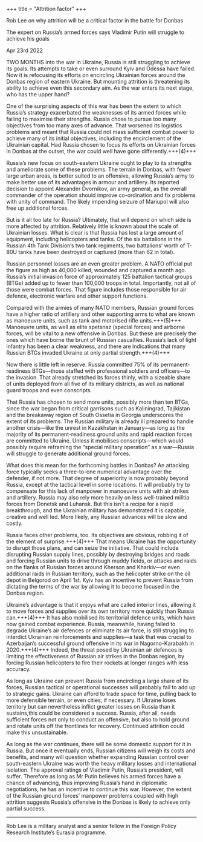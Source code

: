 +++
title = "Attrition factor"
+++

Rob Lee on why attrition will be a critical factor in the battle for Donbas  

The expert on Russia’s armed forces says Vladimir Putin will struggle to achieve his goals

Apr 23rd 2022

TWO MONTHS into the war in Ukraine, Russia is still struggling to achieve its goals. Its attempts to take or even surround Kyiv and Odessa have failed. Now it is refocusing its efforts on encircling Ukrainian forces around the Donbas region of eastern Ukraine. But mounting attrition is threatening its ability to achieve even this secondary aim. As the war enters its next stage, who has the upper hand?

One of the surprising aspects of this war has been the extent to which Russia’s strategy exacerbated the weaknesses of its armed forces while failing to maximise their strengths. Russia chose to pursue too many objectives from too many axes of advance. That worsened its logistics problems and meant that Russia could not mass sufficient combat power to achieve many of its initial objectives, including the encirclement of the Ukrainian capital. Had Russia chosen to focus its efforts on Ukrainian forces in Donbas at the outset, the war could well have gone differently.+++(4)+++

Russia’s new focus on south-eastern Ukraine ought to play to its strengths and ameliorate some of these problems. The terrain in Donbas, with fewer large urban areas, is better suited to an offensive, allowing Russia’s army to make better use of its advantages in armour and artillery. Its reported decision to appoint Alexander Dvornikov, an army general, as the overall commander of the operation should improve co-ordination and fix problems with unity of command. The likely impending seizure of Mariupol will also free up additional forces.

But is it all too late for Russia? Ultimately, that will depend on which side is more affected by attrition. Relatively little is known about the scale of Ukrainian losses. What is clear is that Russia has lost a large amount of equipment, including helicopters and tanks. Of the six battalions in the Russian 4th Tank Division’s two tank regiments, two battalions’ worth of T-80U tanks have been destroyed or captured (more than 62 in total).

Russian personnel losses are an even greater problem. A NATO official put the figure as high as 40,000 killed, wounded and captured a month ago. Russia’s initial invasion force of approximately 125 battalion tactical groups (BTGs) added up to fewer than 100,000 troops in total. Importantly, not all of those were combat forces. That figure includes those responsible for air defence, electronic warfare and other support functions.

Compared with the armies of many NATO members, Russian ground forces have a higher ratio of artillery and other supporting arms to what are known as manoeuvre units, such as tank and motorised rifle units.+++(5)+++ Manoeuvre units, as well as elite spetsnaz (special forces) and airborne forces, will be vital to a new offensive in Donbas. But these are precisely the ones which have borne the brunt of Russian casualties. Russia’s lack of light infantry has been a clear weakness, and there are indications that many Russian BTGs invaded Ukraine at only partial strength.+++(4)+++

Now there is little left in reserve. Russia committed 75% of its permanent-readiness BTGs—those staffed with professional soldiers and officers—to the invasion. That already stretched its forces thinly, with a sizeable share of units deployed from all five of its military districts, as well as national guard troops and even conscripts.

That Russia has chosen to send more units, possibly more than ten BTGs, since the war began from critical garrisons such as Kaliningrad, Tajikistan and the breakaway region of South Ossetia in Georgia underscores the extent of its problems. The Russian military is already ill prepared to handle another crisis—like the unrest in Kazakhstan in January—as long as the majority of its permanent-readiness ground units and rapid reaction forces are committed to Ukraine. Unless it mobilises conscripts—which would possibly require reframing the “special military operation” as a war—Russia will struggle to generate additional ground forces.

What does this mean for the forthcoming battles in Donbas? An attacking force typically seeks a three-to-one numerical advantage over the defender, if not more. That degree of superiority is now probably beyond Russia, except at the tactical level in some locations. It will probably try to compensate for this lack of manpower in manoeuvre units with air strikes and artillery. Russia may also rely more heavily on less well-trained militia forces from Donetsk and Luhansk. But this isn’t a recipe for a rapid breakthrough, and the Ukrainian military has demonstrated it is capable, creative and well led. More likely, any Russian advances will be slow and costly.

Russia faces other problems, too. Its objectives are obvious, robbing it of the element of surprise.+++(4)+++ That means Ukraine has the opportunity to disrupt those plans, and can seize the initiative. That could include disrupting Russian supply lines, possibly by destroying bridges and roads and forcing Russian units to drive through muddy fields, or attacks and raids on the flanks of Russian forces around Kherson and Kharkiv—or even additional raids in Russian territory, such as the helicopter strike on the oil depot in Belgorod on April 1st. Kyiv has an incentive to prevent Russia from dictating the terms of the war by allowing it to become focused in the Donbas region.

Ukraine’s advantage is that it enjoys what are called interior lines, allowing it to move forces and supplies over its own territory more quickly than Russia can.+++(4)+++ It has also mobilised its territorial defence units, which have now gained combat experience. Russia, meanwhile, having failed to degrade Ukraine’s air defences or eliminate its air force, is still struggling to interdict Ukrainian reinforcements and supplies—a task that was crucial to Azerbaijan’s successful ground offensive in its war in Nagorno-Karabakh in 2020.+++(4)+++ Indeed, the threat posed by Ukrainian air defences is limiting the effectiveness of Russian air strikes in the Donbas region, by forcing Russian helicopters to fire their rockets at longer ranges with less accuracy.

As long as Ukraine can prevent Russia from encircling a large share of its forces, Russian tactical or operational successes will probably fail to add up to strategic gains. Ukraine can afford to trade space for time, pulling back to more defensible terrain, or even cities, if necessary. If Ukraine loses territory but can nevertheless inflict greater losses on Russia than it sustains,this could be considered a success. Russia, after all, needs sufficient forces not only to conduct an offensive, but also to hold ground and rotate units off the frontlines for recovery. Continued attrition could make this unsustainable.

As long as the war continues, there will be some domestic support for it in Russia. But once it eventually ends, Russian citizens will weigh its costs and benefits, and many will question whether expanding Russian control over south-eastern Ukraine was worth the heavy military losses and international isolation. The approval ratings of Vladimir Putin, Russia’s president, will suffer. Therefore as long as Mr Putin believes his armed forces have a chance of advancing, thus improving Russia’s hand in diplomatic negotiations, he has an incentive to continue this war. However, the extent of the Russian ground forces’ manpower problems coupled with high attrition suggests Russia’s offensive in the Donbas is likely to achieve only partial success.

_______________

Rob Lee is a military analyst and a senior fellow in the Foreign Policy Research Institute’s Eurasia programme.

